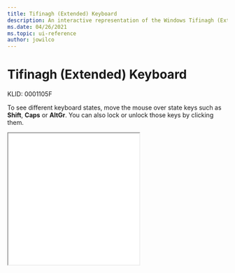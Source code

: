 ```yaml
---
title: Tifinagh (Extended) Keyboard
description: An interactive representation of the Windows Tifinagh (Extended) keyboard. To see different keyboard states, click or move the mouse over the state keys.
ms.date: 04/26/2021
ms.topic: ui-reference
author: jowilco
---
```


# Tifinagh (Extended) Keyboard

KLID: 0001105F

To see different keyboard states, move the mouse over state keys such as **Shift**, **Caps** or **AltGr**. You can also lock or unlock those keys by clicking them.

<iframe src="kbdtifi2.html" height="300"></iframe>
